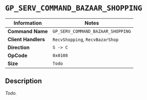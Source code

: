 # `GP_SERV_COMMAND_BAZAAR_SHOPPING`

| Information               | Notes |
|---                        |---    |
| **Command Name**          | `GP_SERV_COMMAND_BAZAAR_SHOPPING` |
| **Client Handlers**       | `RecvShopping`, `RecvBazarShop` |
| **Direction**             | `S -> C` |
| **OpCode**                | `0x0108` |
| **Size**                  | `Todo` |

## Description

_Todo._

